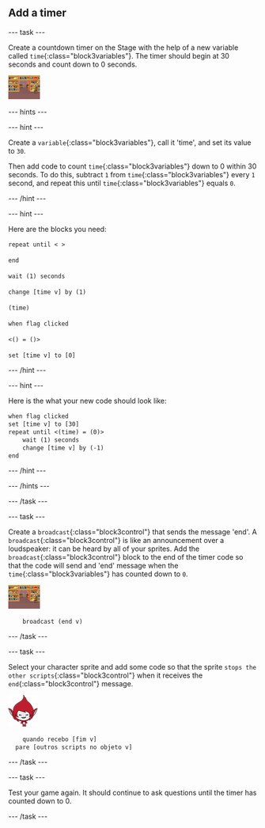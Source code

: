 ## Add a timer

\--- task \---

Create a countdown timer on the Stage with the help of a new variable called `time`{:class="block3variables"}. The timer should begin at 30 seconds and count down to 0 seconds.

![Stage sprite](images/stage-sprite.png)

\--- hints \---

\--- hint \---

Create a `variable`{:class="block3variables"}, call it 'time', and set its value to `30`.

Then add code to count `time`{:class="block3variables"} down to 0 within 30 seconds. To do this, subtract `1` from `time`{:class="block3variables"} every `1` second, and repeat this until `time`{:class="block3variables"} equals `0`.

\--- /hint \---

\--- hint \---

Here are the blocks you need:

```blocks3
repeat until < >

end

wait (1) seconds

change [time v] by (1)

(time)

when flag clicked

<() = ()>

set [time v] to [0]
```

\--- /hint \---

\--- hint \---

Here is the what your new code should look like:

```blocks3
when flag clicked
set [time v] to [30]
repeat until <(time) = (0)>
    wait (1) seconds
    change [time v] by (-1)
end
```

\--- /hint \---

\--- /hints \---

\--- /task \---

\--- task \---

Create a `broadcast`{:class="block3control"} that sends the message 'end'. A `broadcast`{:class="block3control"} is like an announcement over a loudspeaker: it can be heard by all of your sprites. Add the `broadcast`{:class="block3control"} block to the end of the timer code so that the code will send and 'end' message when the `time`{:class="block3variables"} has counted down to `0`.

![Stage sprite](images/stage-sprite.png)

```blocks3
    broadcast (end v)
```

\--- /task \---

\--- task \---

Select your character sprite and add some code so that the sprite `stops the other scripts`{:class="block3control"} when it receives the `end`{:class="block3control"} message.

![Giga sprite](images/giga-sprite.png)

```blocks3
    quando recebo [fim v]
  pare [outros scripts no objeto v]
```

\--- /task \---

\--- task \---

Test your game again. It should continue to ask questions until the timer has counted down to 0.

\--- /task \---